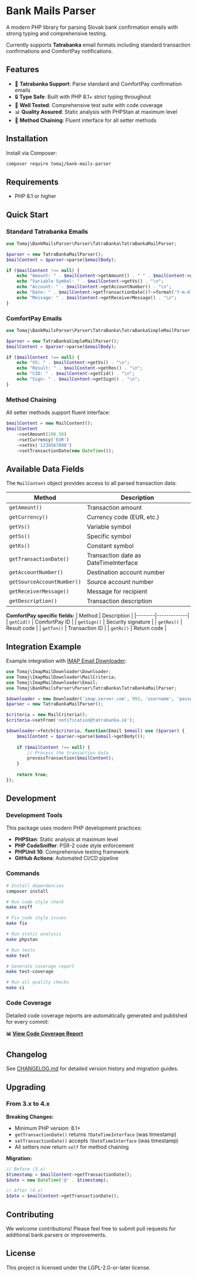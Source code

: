 # Bank Mails Parser

A modern PHP library for parsing Slovak bank confirmation emails with strong typing and comprehensive testing.

Currently supports **Tatrabanka** email formats including standard transaction confirmations and ComfortPay notifications.

## Features

- 🏦 **Tatrabanka Support**: Parse standard and ComfortPay confirmation emails
- 🔒 **Type Safe**: Built with PHP 8.1+ strict typing throughout
- 🧪 **Well Tested**: Comprehensive test suite with code coverage
- 📊 **Quality Assured**: Static analysis with PHPStan at maximum level
- 🔄 **Method Chaining**: Fluent interface for all setter methods

## Installation

Install via Composer:

```bash
composer require tomaj/bank-mails-parser
```

## Requirements

- PHP 8.1 or higher

## Quick Start

### Standard Tatrabanka Emails

```php
use Tomaj\BankMailsParser\Parser\TatraBanka\TatraBankaMailParser;

$parser = new TatraBankaMailParser();
$mailContent = $parser->parse($emailBody);

if ($mailContent !== null) {
    echo "Amount: " . $mailContent->getAmount() . " " . $mailContent->getCurrency() . "\n";
    echo "Variable Symbol: " . $mailContent->getVs() . "\n";
    echo "Account: " . $mailContent->getAccountNumber() . "\n";
    echo "Date: " . $mailContent->getTransactionDate()?->format('Y-m-d H:i:s') . "\n";
    echo "Message: " . $mailContent->getReceiverMessage() . "\n";
}
```

### ComfortPay Emails

```php
use Tomaj\BankMailsParser\Parser\TatraBanka\TatraBankaSimpleMailParser;

$parser = new TatraBankaSimpleMailParser();
$mailContent = $parser->parse($emailBody);

if ($mailContent !== null) {
    echo "VS: " . $mailContent->getVs() . "\n";
    echo "Result: " . $mailContent->getRes() . "\n";
    echo "CID: " . $mailContent->getCid() . "\n";
    echo "Sign: " . $mailContent->getSign() . "\n";
}
```

### Method Chaining

All setter methods support fluent interface:

```php
$mailContent = new MailContent();
$mailContent
    ->setAmount(100.50)
    ->setCurrency('EUR')
    ->setVs('1234567890')
    ->setTransactionDate(new DateTime());
```

## Available Data Fields

The `MailContent` object provides access to all parsed transaction data:

| Method | Description |
|--------|-------------|
| `getAmount()` | Transaction amount |
| `getCurrency()` | Currency code (EUR, etc.) |
| `getVs()` | Variable symbol |
| `getSs()` | Specific symbol |  
| `getKs()` | Constant symbol |
| `getTransactionDate()` | Transaction date as DateTimeInterface |
| `getAccountNumber()` | Destination account number |
| `getSourceAccountNumber()` | Source account number |
| `getReceiverMessage()` | Message for recipient |
| `getDescription()` | Transaction description |

**ComfortPay specific fields:**
| Method | Description |
|--------|-------------|
| `getCid()` | ComfortPay ID |
| `getSign()` | Security signature |
| `getRes()` | Result code |
| `getTxn()` | Transaction ID |
| `getRc()` | Return code |

## Integration Example

Example integration with [IMAP Email Downloader](https://github.com/tomaj/imap-email-downloader):

```php
use Tomaj\ImapMailDownloader\Downloader;
use Tomaj\ImapMailDownloader\MailCriteria;
use Tomaj\ImapMailDownloader\Email;
use Tomaj\BankMailsParser\Parser\TatraBanka\TatraBankaMailParser;

$downloader = new Downloader('imap.server.com', 993, 'username', 'password');
$parser = new TatraBankaMailParser();

$criteria = new MailCriteria();
$criteria->setFrom('notification@tatrabanka.sk');

$downloader->fetch($criteria, function(Email $email) use ($parser) {
    $mailContent = $parser->parse($email->getBody());
    
    if ($mailContent !== null) {
        // Process the transaction data
        processTransaction($mailContent);
    }
    
    return true;
});
```

## Development

### Development Tools

This package uses modern PHP development practices:

- **PHPStan**: Static analysis at maximum level
- **PHP CodeSniffer**: PSR-2 code style enforcement  
- **PHPUnit 10**: Comprehensive testing framework
- **GitHub Actions**: Automated CI/CD pipeline

### Commands

```bash
# Install dependencies
composer install

# Run code style check
make sniff

# Fix code style issues  
make fix

# Run static analysis
make phpstan

# Run tests
make test

# Generate coverage report
make test-coverage

# Run all quality checks
make ci
```

### Code Coverage

Detailed code coverage reports are automatically generated and published for every commit:

**📊 [View Code Coverage Report](https://tomaj.github.io/bank-mails-parser/coverage/)**

## Changelog

See [CHANGELOG.md](CHANGELOG.md) for detailed version history and migration guides.

## Upgrading

### From 3.x to 4.x

**Breaking Changes:**
- Minimum PHP version: 8.1+
- `getTransactionDate()` returns `?DateTimeInterface` (was timestamp)
- `setTransactionDate()` accepts `?DateTimeInterface` (was timestamp)  
- All setters now return `self` for method chaining

**Migration:**
```php
// Before (3.x)
$timestamp = $mailContent->getTransactionDate();
$date = new DateTime('@' . $timestamp);

// After (4.x)  
$date = $mailContent->getTransactionDate();
```

## Contributing

We welcome contributions! Please feel free to submit pull requests for additional bank parsers or improvements.

## License

This project is licensed under the LGPL-2.0-or-later license.
